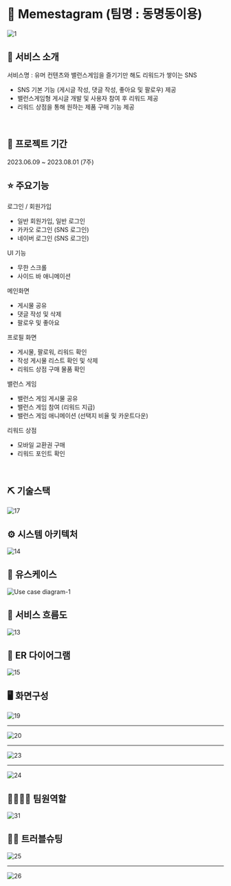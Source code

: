 # 📱 Memestagram (팀명 : 동명동이용)
![1](https://github.com/2023-SMHRD-SW-DataDesign-1/DongMyeongDong/assets/42428256/4c465219-6fbc-41dd-a6c0-342eda300be5)
<br>

## 👀 서비스 소개
서비스명 : 유머 컨텐츠와 밸런스게임을 즐기기만 해도 리워드가 쌓이는 SNS
* SNS 기본 기능 (게시글 작성, 댓글 작성, 좋아요 및 팔로우) 제공
* 밸런스게임형 게시글 개발 및 사용자 참여 후 리워드 제공
* 리워드 상점을 통해 원하는 제품 구매 기능 제공
<br>

## 📅 프로젝트 기간
2023.06.09 ~ 2023.08.01 (7주)
<br>

## ⭐ 주요기능
로그인 / 회원가입
* 일반 회원가입, 일반 로그인
* 카카오 로그인 (SNS 로그인)
* 네이버 로그인 (SNS 로그인)
  
UI 기능
* 무한 스크롤
* 사이드 바 애니메이션
  
메인화면
* 게시물 공유
* 댓글 작성 및 삭제
* 팔로우 및 좋아요
  
프로필 화면
* 게시물, 팔로워, 리워드 확인
* 작성 게시물 리스트 확인 및 삭제
* 리워드 상점 구매 물품 확인
  
밸런스 게임
* 밸런스 게임 게시물 공유
* 밸런스 게임 참여 (리워드 지급)
* 밸런스 게임 애니메이션 (선택지 비율 및 카운트다운)
  
리워드 상점
* 모바일 교환권 구매
* 리워드 포인트 확인
<br>

## ⛏ 기술스택
![17](https://github.com/2023-SMHRD-SW-DataDesign-1/DongMyeongDong/assets/42428256/1660aa06-02dc-46d5-9de6-3c99255e9087)
<br>

## ⚙ 시스템 아키텍처
![14](https://github.com/2023-SMHRD-SW-DataDesign-1/DongMyeongDong/assets/42428256/f4188d14-5c85-4d45-a6a9-2369b53bc9f2)
<br>

## 📌 유스케이스
![Use case diagram-1](https://github.com/2023-SMHRD-SW-DataDesign-1/DongMyeongDong/assets/42428256/d483c4ef-6635-44c7-9971-b5173037065f)
<br>

## 📌 서비스 흐름도
![13](https://github.com/2023-SMHRD-SW-DataDesign-1/DongMyeongDong/assets/42428256/12d4eea4-f01f-4a63-a8d8-d72d3e175f41)
<br>

## 📌 ER 다이어그램
![15](https://github.com/2023-SMHRD-SW-DataDesign-1/DongMyeongDong/assets/42428256/f88a3156-f5e5-41ce-b76a-146948a9580d)
<br>

## 🖥 화면구성
![19](https://github.com/2023-SMHRD-SW-DataDesign-1/DongMyeongDong/assets/42428256/e1b5ef0f-0269-45c5-bf98-e0b92cb942e6)
<hr>

![20](https://github.com/2023-SMHRD-SW-DataDesign-1/DongMyeongDong/assets/42428256/ae4f6add-bd6e-4607-9154-da5498f84088)
<hr>

![23](https://github.com/2023-SMHRD-SW-DataDesign-1/DongMyeongDong/assets/42428256/b1f699fd-2f5c-4fb2-ac53-f6bc9df2f214)
<hr>

![24](https://github.com/2023-SMHRD-SW-DataDesign-1/DongMyeongDong/assets/42428256/5197664f-3740-473c-859b-e490624759a8)
<br>

## 👨‍👩‍👦‍👦 팀원역할
![31](https://github.com/2023-SMHRD-SW-DataDesign-1/DongMyeongDong/assets/42428256/4f0ed0fa-87d1-470a-b2be-5308262dee00)
<br>

## 🤾‍♂️ 트러블슈팅
![25](https://github.com/2023-SMHRD-SW-DataDesign-1/DongMyeongDong/assets/42428256/55ea7ac0-2dbf-4fc1-9d67-9a9a4a5c64cd)
<br>
<hr>

![26](https://github.com/2023-SMHRD-SW-DataDesign-1/DongMyeongDong/assets/42428256/4d99bf15-18e7-48b2-bbe0-e5059a04a41e)
<br>
